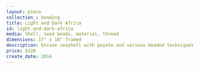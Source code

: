 ```yaml
---
layout: piece
collection_: beading
title: Light and Dark Africa
id: light-and-dark-africa
media: Shell, seed beads, material, thread
dimensions: 17" x 18" framed
description: Encase seashell with peyote and various beaded techniques, quilted mixed fabric, matted in glassed maple frame two inches in depth.
price: $320
create_date: 2014
---
```


